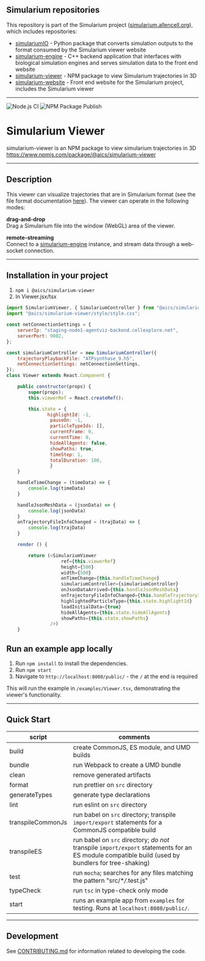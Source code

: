 ## Simularium repositories

This repository is part of the Simularium project ([simularium.allencell.org](https://simularium.allencell.org)), which includes repositories:

-   [simulariumIO](https://github.com/allen-cell-animated/simulariumio) - Python package that converts simulation outputs to the format consumed by the Simularium viewer website
-   [simularium-engine](https://github.com/allen-cell-animated/simularium-engine) - C++ backend application that interfaces with biological simulation engines and serves simulation data to the front end website
-   [simularium-viewer](https://github.com/allen-cell-animated/simularium-viewer) - NPM package to view Simularium trajectories in 3D
-   [simularium-website](https://github.com/allen-cell-animated/simularium-website) - Front end website for the Simularium project, includes the Simularium viewer

---

![Node.js CI](https://github.com/allen-cell-animated/simularium-viewer/workflows/Node.js%20CI/badge.svg)
![NPM Package Publish](https://github.com/allen-cell-animated/simularium-viewer/workflows/NPM%20Package/badge.svg)

# Simularium Viewer

simularium-viewer is an NPM package to view simularium trajectories in 3D
https://www.npmjs.com/package/@aics/simularium-viewer

---

## Description

This viewer can visualize trajectories that are in Simularium format (see the file format documentation [here](https://github.com/allen-cell-animated/simulariumio/blob/main/file_format.md)). The viewer can operate in the following modes:

**drag-and-drop**  
Drag a Simularium file into the window (WebGL) area of the viewer.

**remote-streaming**  
Connect to a [simularium-engine](https://github.com/allen-cell-animated/simularium-engine) instance, and stream data through a web-socket connection.

---

## Installation in your project

1. `npm i @aics/simularium-viewer`
2. In Viewer.jsx/tsx

```javascript
import SimulariumViewer, { SimulariumController } from "@aics/simularium-viewer";
import "@aics/simularium-viewer/style/style.css";

const netConnectionSettings = {
    serverIp: "staging-node1-agentviz-backend.cellexplore.net",
    serverPort: 9002,
};

const simulariumController = new SimulariumController({
    trajectoryPlaybackFile: "ATPsynthase_9.h5",
    netConnectionSettings: netConnectionSettings,
});
class Viewer extends React.Component {

    public constructor(props) {
        super(props);
        this.viewerRef = React.createRef();

        this.state = {
               highlightId: -1,
                pauseOn: -1,
                particleTypeIds: [],
                currentFrame: 0,
                currentTime: 0,
                hideAllAgents: false,
                showPaths: true,
                timeStep: 1,
                totalDuration: 100,
                }
    }

    handleTimeChange = (timeData) => {
        console.log(timeData)
    }

    handleJsonMeshData = (jsonData) => {
        console.log(jsonData)
    }
    onTrajectoryFileInfoChanged = (trajData) => {
        console.log(trajData)
    }

    render () {

        return (<SimulariumViewer
                    ref={this.viewerRef}
                    height={500}
                    width={500}
                    onTimeChange={this.handleTimeChange}
                    simulariumController={simulariumController}
                    onJsonDataArrived={this.handleJsonMeshData}
                    onTrajectoryFileInfoChanged={this.handleTrajectoryInfo}
                    highlightedParticleType={this.state.highlightId}
                    loadInitialData={true}
                    hideAllAgents={this.state.hideAllAgents}
                    showPaths={this.state.showPaths}
                />)
    }
```

## Run an example app locally

1. Run `npm install` to install the dependencies.
2. Run `npm start`
3. Navigate to `http://localhost:8080/public/` - the `/` at the end is required

This will run the example in `/examples/Viewer.tsx`, demonstrating the viewer's functionality.

---

## Quick Start

| script            | comments                                                                                                                                          |
| ----------------- | ------------------------------------------------------------------------------------------------------------------------------------------------- |
| build             | create CommonJS, ES module, and UMD builds                                                                                                        |
| bundle            | run Webpack to create a UMD bundle                                                                                                                |
| clean             | remove generated artifacts                                                                                                                        |
| format            | run prettier on `src` directory                                                                                                                   |
| generateTypes     | generate type declarations                                                                                                                        |
| lint              | run eslint on `src` directory                                                                                                                     |
| transpileCommonJs | run babel on `src` directory; transpile `import/export` statements for a CommonJS compatible build                                                |
| transpileES       | run babel on `src` directory; _do not_ transpile `import/export` statements for an ES module compatible build (used by bundlers for tree-shaking) |
| test              | run `mocha`; searches for any files matching the pattern "src/\*_/_.test.js"                                                                      |
| typeCheck         | run `tsc` in type-check only mode                                                                                                                 |
| start             | runs an example app from `examples` for testing. Runs at `localhost:8080/public/`.                                                                |

---

## Development

See [CONTRIBUTING.md](CONTRIBUTING.md) for information related to developing the code.
